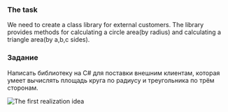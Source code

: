 ### The task

We need to create a class library for external customers. 
The library provides methods for calculating a circle area(by radius) and calculating a triangle area(by a,b,c sides).

### Задание

Написать библиотеку на C# для поставки внешним клиентам, которая умеет вычислять площадь круга по радиусу
и треугольника по трём сторонам.

![The first realization idea](docs/UML%20Class%20diagram.jpg)